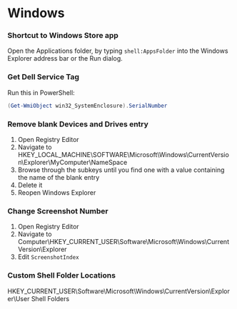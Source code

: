 # Windows

### Shortcut to Windows Store app
Open the Applications folder, by typing `shell:AppsFolder` into the Windows
Explorer address bar or the Run dialog.

### Get Dell Service Tag
Run this in PowerShell:
```powershell
(Get-WmiObject win32_SystemEnclosure).SerialNumber
```

### Remove blank Devices and Drives entry
1. Open Registry Editor
1. Navigate to HKEY_LOCAL_MACHINE\SOFTWARE\Microsoft\Windows\CurrentVersion\Explorer\MyComputer\NameSpace
1. Browse through the subkeys until you find one with a value containing the name of the blank entry
1. Delete it
1. Reopen Windows Explorer

### Change Screenshot Number
1. Open Registry Editor
1. Navigate to Computer\HKEY_CURRENT_USER\Software\Microsoft\Windows\CurrentVersion\Explorer
1. Edit `ScreenshotIndex`

### Custom Shell Folder Locations
HKEY_CURRENT_USER\Software\Microsoft\Windows\CurrentVersion\Explorer\User Shell Folders
